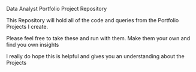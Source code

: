 Data Analyst Portfolio Project Repository


This Repository will hold all of the code and queries from the Portfolio Projects I create.

Please feel free to take these and run with them. Make them your own and find you own insights

I really do hope this is helpful and gives you an understanding about the Projects
